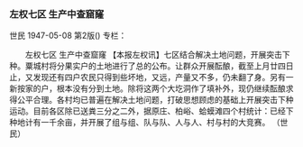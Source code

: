 ### 左权七区  生产中查窟窿
世民
1947-05-08
第2版()
专栏：

　　左权七区
    生产中查窟窿
    【本报左权讯】七区结合解决土地问题，开展突击下种。粟城村将分果实户的土地进行了总的公布。让群众开展酝酿，截至上月廿四日止，又发现还有四户农民只得到些坏地，又远，产量又不多，仍未翻了身。另有一新按家的户，根本没有分到土地。除将这两个大圪洞作了填补外，现仍继续酝酿求得公平合理。各村均已普遍在解决土地问题，打破思想顾虑的基础上开展突击下种运动。目前各区除已送粪三分之二外，据原庄、柏峪、蛤蟆滩四个村统计：已经下种地计有一千余亩，并开展了组与组、队与队、人与人、村与村的大竞赛。
              （世民）
